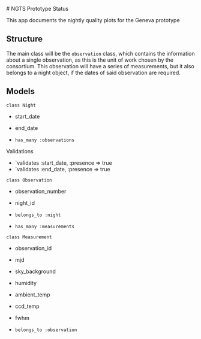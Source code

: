 # NGTS Prototype Status

This app documents the nightly quality plots for the Geneva prototype

## Structure

The main class will be the `observation` class, which contains the information about a single observation, as this is the unit of work chosen by the consortium. This observation will have a series of measurements, but it also belongs to a night object, if the dates of said observation are required.

## Models 

`class Night`

* start_date
* end_date

* `has_many :observations`

Validations

* `validates :start_date, :presence => true
* `validates :end_date, :presence => true

`class Observation`

* observation_number
* night_id

* `belongs_to :night`
* `has_many :measurements`

`class Measurement`

* observation_id
* mjd
* sky_background
* humidity
* ambient_temp
* ccd_temp
* fwhm

* `belongs_to :observation`
